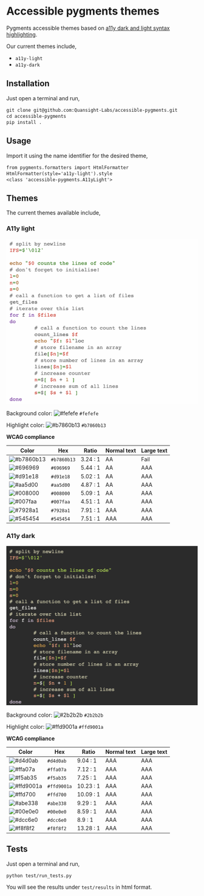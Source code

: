 # Accessible pygments themes

Pygments accessible themes based on [a11y dark and light syntax highlighting](https://github.com/ericwbailey/a11y-syntax-highlighting).

Our current themes include,

- `a11y-light`
- `a11y-dark`

## Installation

Just open a terminal and run,

```
git clone git@github.com:Quansight-Labs/accessible-pygments.git
cd accessible-pygments
pip install .
```

## Usage

Import it using the name identifier for the desired theme,

```
from pygments.formatters import HtmlFormatter
HtmlFormatter(style='a11y-light').style
<class 'accessible-pygments.A11yLight'>
```

## Themes
The current themes available include,

###  A11y light

![Screenshot of the light accessibility theme in a bash script](/images/a11y-light.png)

Background color: ![#fefefe](https://via.placeholder.com/20/fefefe/fefefe.png) `#fefefe`

Highlight color: ![#b7860b13](https://via.placeholder.com/20/b7860b13/b7860b13.png) `#b7860b13`

**WCAG compliance**

| Color | Hex | Ratio | Normal text | Large text |
| ----- | --- | ----- | ----------- | ---------- |
| ![#b7860b13](https://via.placeholder.com/20/b7860b13/b7860b13.png) | `#b7860b13` | 3.24 : 1 | AA | Fail |
| ![#696969](https://via.placeholder.com/20/696969/696969.png) | `#696969` | 5.44 : 1 | AA | AAA |
| ![#d91e18](https://via.placeholder.com/20/d91e18/d91e18.png) | `#d91e18` | 5.02 : 1 | AA | AAA |
| ![#aa5d00](https://via.placeholder.com/20/aa5d00/aa5d00.png) | `#aa5d00` | 4.87 : 1 | AA | AAA |
| ![#008000](https://via.placeholder.com/20/008000/008000.png) | `#008000` | 5.09 : 1 | AA | AAA |
| ![#007faa](https://via.placeholder.com/20/007faa/007faa.png) | `#007faa` | 4.51 : 1 | AA | AAA |
| ![#7928a1](https://via.placeholder.com/20/7928a1/7928a1.png) | `#7928a1` | 7.91 : 1 | AAA | AAA |
| ![#545454](https://via.placeholder.com/20/545454/545454.png) | `#545454` | 7.51 : 1 | AAA | AAA |

### A11y dark

![Screenshot of the dark accessibility theme in a bash script](/images/a11y-dark.png)

Background color: ![#2b2b2b](https://via.placeholder.com/20/2b2b2b/2b2b2b.png) `#2b2b2b`

Highlight color: ![#ffd9001a](https://via.placeholder.com/20/ffd9001a/ffd9001a.png) `#ffd9001a`

**WCAG compliance**

| Color | Hex | Ratio | Normal text | Large text |
| ----- | --- | ----- | ----------- | ---------- |
| ![#d4d0ab](https://via.placeholder.com/20/d4d0ab/d4d0ab.png) | `#d4d0ab` | 9.04 : 1 | AAA | AAA |
| ![#ffa07a](https://via.placeholder.com/20/ffa07a/ffa07a.png) | `#ffa07a` | 7.12 : 1 | AAA | AAA |
| ![#f5ab35](https://via.placeholder.com/20/f5ab35/f5ab35.png) | `#f5ab35` | 7.25 : 1 | AAA | AAA |
| ![#ffd9001a](https://via.placeholder.com/20/ffd9001a/ffd9001a.png) | `#ffd9001a` | 10.23 : 1 | AAA | AAA |
| ![#ffd700](https://via.placeholder.com/20/ffd700/ffd700.png) | `#ffd700` | 10.09 : 1 | AAA | AAA |
| ![#abe338](https://via.placeholder.com/20/abe338/abe338.png) | `#abe338` | 9.29 : 1 | AAA | AAA |
| ![#00e0e0](https://via.placeholder.com/20/00e0e0/00e0e0.png) | `#00e0e0` | 8.59 : 1 | AAA | AAA |
| ![#dcc6e0](https://via.placeholder.com/20/dcc6e0/dcc6e0.png) | `#dcc6e0` | 8.9 : 1 | AAA | AAA |
| ![#f8f8f2](https://via.placeholder.com/20/f8f8f2/f8f8f2.png) | `#f8f8f2` | 13.28 : 1 | AAA | AAA |

## Tests

Just open a terminal and run,

```
python test/run_tests.py
```

You will see the results under `test/results` in html format.

